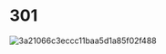 # 301

![3a21066c3eccc11baa5d1a85f02f488](https://user-images.githubusercontent.com/26637782/231157837-a80f69be-61df-4853-8601-107e7ddeb97c.jpg)
